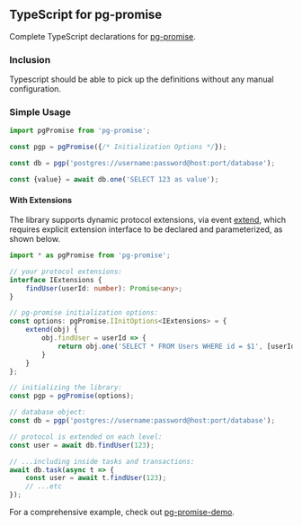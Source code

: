 ## TypeScript for pg-promise

Complete TypeScript declarations for [pg-promise].

### Inclusion

Typescript should be able to pick up the definitions without any manual configuration.

### Simple Usage

```ts
import pgPromise from 'pg-promise';

const pgp = pgPromise({/* Initialization Options */});

const db = pgp('postgres://username:password@host:port/database');

const {value} = await db.one('SELECT 123 as value');
```

#### With Extensions

The library supports dynamic protocol extensions, via event [extend], which requires
explicit extension interface to be declared and parameterized, as shown below.

```ts
import * as pgPromise from 'pg-promise';

// your protocol extensions:
interface IExtensions {
    findUser(userId: number): Promise<any>;
}

// pg-promise initialization options:
const options: pgPromise.IInitOptions<IExtensions> = {
    extend(obj) {
        obj.findUser = userId => {
            return obj.one('SELECT * FROM Users WHERE id = $1', [userId]);
        }
    }
};

// initializing the library:
const pgp = pgPromise(options);

// database object:
const db = pgp('postgres://username:password@host:port/database');

// protocol is extended on each level:
const user = await db.findUser(123);

// ...including inside tasks and transactions:
await db.task(async t => {
    const user = await t.findUser(123);
    // ...etc
});
```

For a comprehensive example, check out [pg-promise-demo].

[pg-promise-demo]:https://github.com/vitaly-t/pg-promise-demo
[extend]:https://vitaly-t.github.io/pg-promise/global.html#event:extend
[pg-promise]:https://github.com/vitaly-t/pg-promise
